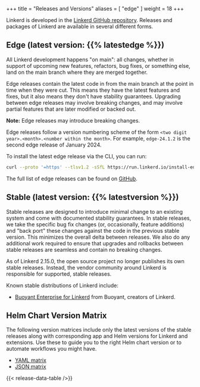 +++
title = "Releases and Versions"
aliases = [ "edge" ]
weight = 18
+++

Linkerd is developed in the [Linkerd GitHub
repository](https://github.com/linkerd/linkerd2). Releases and packages of
Linkerd are available in several different forms.

## Edge (latest version: {{% latestedge %}})

All Linkerd development happens "on main": all changes, whether in support of
upcoming new features, refactors, bug fixes, or something else, land on the main
branch where they are merged together.

Edge releases contain the latest code in from the main branch at the point in
time when they were cut. This means they have the latest features and fixes, but
it also means they don't have stability guarantees. Upgrading between edge
releases may involve breaking changes, and may involve partial features that are
later modified or backed out.

**Note:** Edge releases may introduce breaking changes.

<!-- markdownlint-disable MD033 -->
Edge releases follow a version numbering scheme of the form `<two digit
year>.<month>.<number within the month>`. For example, `edge-24.1.2` is the
second edge release of January 2024.
<!-- markdownlint-enable MD033 -->

To install the latest edge release via the CLI, you can run:

```bash
curl --proto '=https' --tlsv1.2 -sSfL https://run.linkerd.io/install-edge | sh
```

The full list of edge releases can be found on
[GitHub](https://github.com/linkerd/linkerd2/releases).

## Stable (latest version: {{% latestversion %}})

Stable releases are designed to introduce minimal change to an existing system
and come with documented stability guarantees. In stable releases, we take the
specific bug fix changes (or, occasionally, feature additions) and "back port"
these changes against the code in the previous stable version. This minimizes
the overall delta between releases. We also do any additional work required to
ensure that upgrades and rollbacks between stable releases are seamless and
contain no breaking changes.

As of Linkerd 2.15.0, the open source project no longer publishes its own stable
releases. Instead, the vendor community around Linkerd is responsible for
supported, stable releases.

Known stable distributions of Linkerd include:

* [Buoyant Enterprise for
  Linkerd](https://docs.buoyant.io/buoyant-enterprise-linkerd) from Buoyant,
  creators of Linkerd.

## Helm Chart Version Matrix

The following version matrices include only the latest versions of the stable
releases along with corresponding app and Helm versions for Linkerd and
extensions. Use these to guide you to the right Helm chart version or to
automate workflows you might have.

* [YAML matrix](./release_matrix.yaml)
* [JSON matrix](./release_matrix.json)

{{< release-data-table />}}

